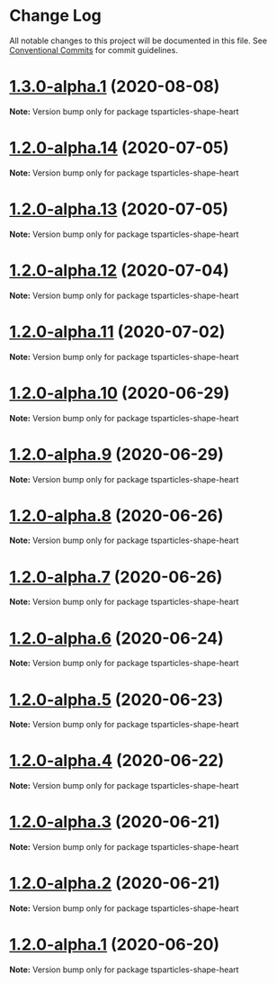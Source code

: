 # Change Log

All notable changes to this project will be documented in this file.
See [Conventional Commits](https://conventionalcommits.org) for commit guidelines.

# [1.3.0-alpha.1](https://github.com/matteobruni/tsparticles/compare/tsparticles-shape-heart@1.2.7...tsparticles-shape-heart@1.3.0-alpha.1) (2020-08-08)

**Note:** Version bump only for package tsparticles-shape-heart





# [1.2.0-alpha.14](https://github.com/matteobruni/tsparticles/compare/tsparticles-shape-heart@1.2.0-alpha.13...tsparticles-shape-heart@1.2.0-alpha.14) (2020-07-05)

**Note:** Version bump only for package tsparticles-shape-heart





# [1.2.0-alpha.13](https://github.com/matteobruni/tsparticles/compare/tsparticles-shape-heart@1.2.0-alpha.12...tsparticles-shape-heart@1.2.0-alpha.13) (2020-07-05)

**Note:** Version bump only for package tsparticles-shape-heart





# [1.2.0-alpha.12](https://github.com/matteobruni/tsparticles/compare/tsparticles-shape-heart@1.2.0-alpha.11...tsparticles-shape-heart@1.2.0-alpha.12) (2020-07-04)

**Note:** Version bump only for package tsparticles-shape-heart





# [1.2.0-alpha.11](https://github.com/matteobruni/tsparticles/compare/tsparticles-shape-heart@1.1.2...tsparticles-shape-heart@1.2.0-alpha.11) (2020-07-02)

**Note:** Version bump only for package tsparticles-shape-heart





# [1.2.0-alpha.10](https://github.com/matteobruni/tsparticles/compare/tsparticles-shape-heart@1.2.0-alpha.9...tsparticles-shape-heart@1.2.0-alpha.10) (2020-06-29)

**Note:** Version bump only for package tsparticles-shape-heart





# [1.2.0-alpha.9](https://github.com/matteobruni/tsparticles/compare/tsparticles-shape-heart@1.2.0-alpha.8...tsparticles-shape-heart@1.2.0-alpha.9) (2020-06-29)

**Note:** Version bump only for package tsparticles-shape-heart





# [1.2.0-alpha.8](https://github.com/matteobruni/tsparticles/compare/tsparticles-shape-heart@1.2.0-alpha.7...tsparticles-shape-heart@1.2.0-alpha.8) (2020-06-26)

**Note:** Version bump only for package tsparticles-shape-heart





# [1.2.0-alpha.7](https://github.com/matteobruni/tsparticles/compare/tsparticles-shape-heart@1.2.0-alpha.6...tsparticles-shape-heart@1.2.0-alpha.7) (2020-06-26)

**Note:** Version bump only for package tsparticles-shape-heart





# [1.2.0-alpha.6](https://github.com/matteobruni/tsparticles/compare/tsparticles-shape-heart@1.2.0-alpha.5...tsparticles-shape-heart@1.2.0-alpha.6) (2020-06-24)

**Note:** Version bump only for package tsparticles-shape-heart





# [1.2.0-alpha.5](https://github.com/matteobruni/tsparticles/compare/tsparticles-shape-heart@1.1.1...tsparticles-shape-heart@1.2.0-alpha.5) (2020-06-23)

**Note:** Version bump only for package tsparticles-shape-heart





# [1.2.0-alpha.4](https://github.com/matteobruni/tsparticles/compare/tsparticles-shape-heart@1.1.0...tsparticles-shape-heart@1.2.0-alpha.4) (2020-06-22)

**Note:** Version bump only for package tsparticles-shape-heart





# [1.2.0-alpha.3](https://github.com/matteobruni/tsparticles/compare/tsparticles-shape-heart@1.1.0...tsparticles-shape-heart@1.2.0-alpha.3) (2020-06-21)

**Note:** Version bump only for package tsparticles-shape-heart





# [1.2.0-alpha.2](https://github.com/matteobruni/tsparticles/compare/tsparticles-shape-heart@1.1.0...tsparticles-shape-heart@1.2.0-alpha.2) (2020-06-21)

**Note:** Version bump only for package tsparticles-shape-heart





# [1.2.0-alpha.1](https://github.com/matteobruni/tsparticles/compare/tsparticles-shape-heart@1.1.0...tsparticles-shape-heart@1.2.0-alpha.1) (2020-06-20)

**Note:** Version bump only for package tsparticles-shape-heart
